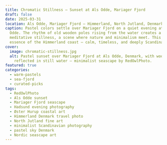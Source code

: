 ```yaml
---
title: Chromatic Stillness – Sunset at Als Odde, Mariager Fjord
draft: false
date: 2025-03-31
location: Als Odde, Mariager Fjord – Himmerland, North Jutland, Denmark
caption: Pastel colors settle over Mariager Fjord on a quiet evening at Als
  Odde. The rhythm of old wooden poles rising from the water creates a
  meditative stillness, a scene where nature and minimalism meet. This is the
  essence of the Himmerland coast – calm, timeless, and deeply Scandinavian.
cover:
  image: chromatic-stillness.jpg
  alt: Pastel sunset over Mariager Fjord at Als Odde, Denmark, with wooden poles
    reflected in still water – minimalist seascape by RedOwlPhoto.
featured: true
categories:
  - warm-pastels
  - sea-fjord
  - curated-picks
tags:
  - RedOwlPhoto
  - Als Odde sunset
  - Mariager Fjord seascape
  - Hadsund evening photography
  - Øster Hurup coastal art
  - Himmerland Denmark travel photo
  - North Jutland fine art
  - minimalist Scandinavian photography
  - pastel sky Denmark
  - Nordic seascape art
---
```

